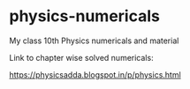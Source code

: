# physics-numericals
My class 10th Physics numericals and material

Link to chapter wise solved numericals:

https://physicsadda.blogspot.in/p/physics.html




